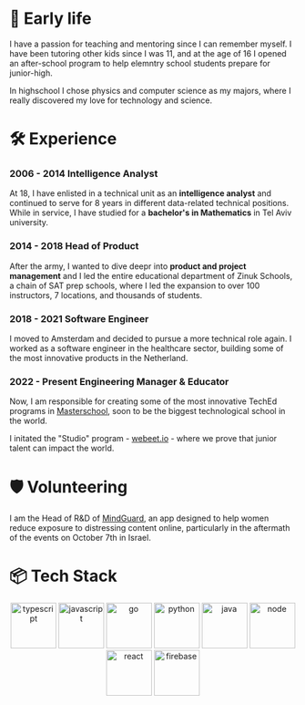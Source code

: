 # 📖 Early life

I have a passion for teaching and mentoring since I can remember myself. I have been tutoring other kids since I was 11, and at the age of 16 I opened an after-school program to help elemntry school students prepare for junior-high.

In highschool I chose physics and computer science as my majors, where I really discovered my love for technology and science.

# 🛠️ Experience

### 2006 - 2014 Intelligence Analyst

At 18, I have enlisted in a technical unit as an **intelligence analyst** and continued to serve for 8 years in different data-related technical positions. While in service, I have studied for a **bachelor's in Mathematics** in Tel Aviv university.

### 2014 - 2018 Head of Product

After the army, I wanted to dive deepr into **product and project management** and I led the entire educational department of Zinuk Schools, a chain of SAT prep schools, where I led the expansion to over 100 instructors, 7 locations, and thousands of students.

### 2018 - 2021 Software Engineer

I moved to Amsterdam and decided to pursue a more technical role again. I worked as a software engineer in the healthcare sector, building some of the most innovative products in the Netherland.

### 2022 - Present Engineering Manager & Educator

Now, I am responsible for creating some of the most innovative TechEd programs in [Masterschool](https://www.masterschool.com), soon to be the biggest technological school in the world.

I initated the "Studio" program - [webeet.io](https://www.webeet.io) - where we prove that junior talent can impact the world.

# 🛡️ Volunteering

I am the Head of R&D of [MindGuard](https://www.getmindguard.com), an app designed to help women reduce exposure to distressing content online, particularly in the aftermath of the events on October 7th in Israel.

# 📦 Tech Stack

<p align="center">
  <img height="80px" src="https://github.com/user-attachments/assets/999012a2-b7c9-4539-a319-485cfef17f31" alt="typescript" />
  <img height="80px" src="https://github.com/user-attachments/assets/b0125352-61e3-4a7b-bc90-ff8ef5f46f19" alt="javascript" />
  <img height="80px" src="https://github.com/user-attachments/assets/002866a8-9715-4c93-af7e-9950ae95bdd3" alt="go"/>
  <img height="80px" src="https://github.com/user-attachments/assets/5d9df8d1-4438-4446-9c3f-968da0ef6eae" alt="python"/>
  <img height="80px" src="https://github.com/user-attachments/assets/a73b69b4-7bec-43b9-a435-23134c2d88b7" alt="java"/>
  <img height="80px" src="https://github.com/user-attachments/assets/5cc3ba32-bbbe-4a12-b21c-3039b36dffd2" alt="node"/>
  <img height="80px" alt="react" src="https://github.com/user-attachments/assets/f5141c67-a4e3-41a2-9412-24b6b79c09c6" />
  <img height="80px" src="https://github.com/user-attachments/assets/16875b46-fa11-4cf7-8121-7030b9718133" alt="firebase"/>
</p>
